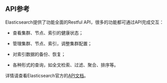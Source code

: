 ## API参考
Elasticsearch提供了功能全面的Restful API，很多的功能都可通过API完成交互：

* 查看集群、节点、索引的健康状态；

* 管理集群、节点、索引，调整集群配置；

* 对索引数据的备份、恢复；

* 各种形式的查询，如全文检索、过滤、聚合、排序等。

详情请查看Elasticsearch官方的[API文档](https://www.elastic.co/guide/en/elasticsearch/reference/5.6/index.html)。
